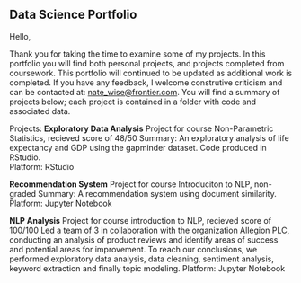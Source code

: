 ## Data Science Portfolio

Hello, 

Thank you for taking the time to examine some of my projects. In this portfolio you will find both personal projects, and projects completed from coursework. This portfolio will continued to be updated as additional work is completed. If you have any feedback, I welcome construtive criticism and can be contacted at: nate_wise@frontier.com. You will find a summary of projects below; each project is contained in a folder with code and associated data. 

Projects:
**Exploratory Data Analysis**
Project for course Non-Parametric Statistics, recieved score of 48/50 
Summary: An exploratory analysis of life expectancy and GDP using the gapminder dataset. Code produced in RStudio.   
Platform: RStudio

**Recommendation System**
Project for course Introduciton to NLP, non-graded
Summary: A recommendation system using document similarity. 
Platform: Jupyter Notebook

**NLP Analysis**
Project for course introduction to NLP, recieved score of 100/100
Led a team of 3 in collaboration with the organization Allegion PLC, conducting an analysis of product reviews and identify areas of success and potential areas for improvement. To reach our conclusions, we performed exploratory data analysis, data cleaning, sentiment analysis, keyword extraction and finally topic modeling. 
Platform: Jupyter Notebook
